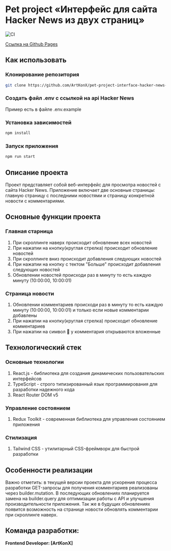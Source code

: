 # Pet project «Интерфейс для сайта Hacker News из двух страниц»

![CI](https://github.com/ArtKonX/pet-project-interface-hacker-news-app/actions/workflows/web.yml/badge.svg)

[Ссылка на Github Pages](https://artkonx.github.io/pet-project-interface-hacker-news-app/)

## Как использовать
### Клонирование репозитория
```bash
git clone https://github.com/ArtKonX/pet-project-interface-hacker-news-app.git
```
### Создать файл .env с ссылкой на api Hacker News
Пример есть в файле .env.example
### Установка зависимостей
```bash
npm install
```
### Запуск приложения
```bash
npm run start
```

## Описание проекта
Проект представляет собой веб-интерфейс для просмотра новостей с сайта Hacker News. Приложение включает две основные страницы: главную страницу с последними новостями и страницу конкретной новости с комментариями.

## Основные функции проекта
### Главная старница
1. При скроллинге наверх происходит обновление всех новостей
2. При нажатии на кнопку(круглая стрелка) происходит обновление новостей
3. При скроллинге вниз происходит добавления следующих новостей
4. При нажатии на кнопку с тектом "Больше" происходит добавления следующих новостей
5. Обновлении новостей происходи раз в минуту то есть каждую минуту (10:00:00, 10:00:01)

### Страница новости
1. Обновлении комментариев происходи раз в минуту то есть каждую минуту (10:00:00, 10:00:01) и только если новые комментарии добавлены
2. При нажатии на кнопку(круглая стрелка) происходит обновление комментариев
3. При нажатии на символ 💬 у комментария открываются вложенные

## Технологический стек

### Основные технологии
1. React.js - библиотека для создания динамических пользовательских интерфейсов
2. TypeScript - строго типизированный язык программирования для разработки надежного кода
3. React Router DOM v5

### Управление состоянием
1. Redux Toolkit - современная библиотека для управления состоянием приложения

### Стилизация
1. Tailwind CSS - утилитарный CSS-фреймворк для быстрой разработки

## Особенности реализации
Важно отметить: в текущей версии проекта для ускорения процесса разработки GET-запросы для получения комментариев реализованы через builder.mutation. В последующих обновлениях планируется замена на builder.query для оптимизации работы с API и улучшения производительности приложения.
Так же в будущих обновлениях появится возможность на странице новости обновлять комментарии при скроллинге наверх.

## Команда разработки:
**Frontend Developer: [ArtKonX]**